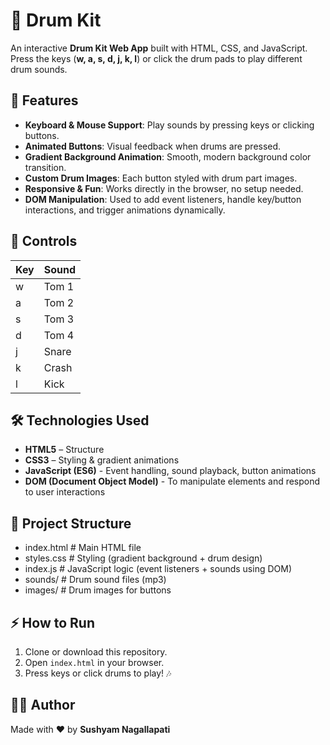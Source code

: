 # 🥁 Drum Kit

An interactive **Drum Kit Web App** built with HTML, CSS, and JavaScript.  
Press the keys (**w, a, s, d, j, k, l**) or click the drum pads to play different drum sounds.


## 🚀 Features
- **Keyboard & Mouse Support**: Play sounds by pressing keys or clicking buttons.  
- **Animated Buttons**: Visual feedback when drums are pressed.  
- **Gradient Background Animation**: Smooth, modern background color transition.  
- **Custom Drum Images**: Each button styled with drum part images.  
- **Responsive & Fun**: Works directly in the browser, no setup needed.  
- **DOM Manipulation**: Used to add event listeners, handle key/button interactions, and trigger animations dynamically.  


## 🎹 Controls
| Key | Sound   |
|-----|---------|
| w   | Tom 1   |
| a   | Tom 2   |
| s   | Tom 3   |
| d   | Tom 4   |
| j   | Snare   |
| k   | Crash   |
| l   | Kick    |


## 🛠️ Technologies Used
- **HTML5** – Structure  
- **CSS3** – Styling & gradient animations  
- **JavaScript (ES6)** - Event handling, sound playback, button animations  
- **DOM (Document Object Model)** - To manipulate elements and respond to user interactions  


## 📂 Project Structure

- index.html # Main HTML file
- styles.css # Styling (gradient background + drum design)
- index.js # JavaScript logic (event listeners + sounds using DOM)
- sounds/ # Drum sound files (mp3)
- images/ # Drum images for buttons


## ⚡ How to Run
1. Clone or download this repository.  
2. Open `index.html` in your browser.  
3. Press keys or click drums to play! 🎶  


## 👨‍💻 Author
Made with ❤️ by **Sushyam Nagallapati**
